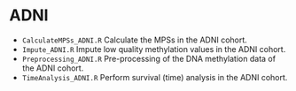 # ADNI
* `CalculateMPSs_ADNI.R` Calculate the MPSs in the ADNI cohort.
* `Impute_ADNI.R` Impute low quality methylation values in the ADNI cohort.
* `Preprocessing_ADNI.R` Pre-processing of the DNA methylation data of the ADNI cohort.
* `TimeAnalysis_ADNI.R` Perform survival (time) analysis in the ADNI cohort.